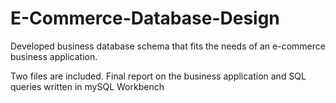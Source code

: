 # E-Commerce-Database-Design
Developed business database schema that fits the needs of an e-commerce business application.


Two files are included. Final report on the business application and SQL queries written in mySQL Workbench

